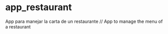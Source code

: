 # app_restaurant
App para manejar la carta de un restaurante // App to manage the menu of a restaurant
